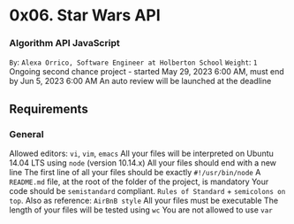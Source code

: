 # 0x06. Star Wars API
### Algorithm API JavaScript
 `By`: `Alexa Orrico, Software Engineer at Holberton School`
 `Weight`: `1`
 Ongoing second chance project - started May 29, 2023 6:00 AM, must end by Jun 5, 2023 6:00 AM
 An auto review will be launched at the deadline

## Requirements
### General
Allowed editors: `vi`, `vim`, `emacs`
All your files will be interpreted on Ubuntu 14.04 LTS using `node` (version 10.14.x)
All your files should end with a new line
The first line of all your files should be exactly `#!/usr/bin/node`
A `README.md` file, at the root of the folder of the project, is mandatory
Your code should be `semistandard` compliant. `Rules of Standard` + `semicolons on top`. Also as reference: `AirBnB style`
All your files must be executable
The length of your files will be tested using `wc`
You are not allowed to use `var`
